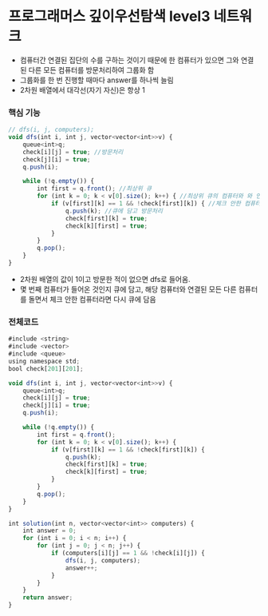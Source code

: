# 프로그래머스 깊이우선탐색 level3 네트워크
- 컴퓨터간 연결된 집단의 수를 구하는 것이기 때문에 한 컴퓨터가 있으면 그와 연결된 다른 모든 컴퓨터를 방문처리하여 그룹화 함
- 그룹화를 한 번 진행할 때마다 answer를 하나씩 늘림
- 2차원 배열에서 대각선(자기 자신)은 항상 1

### 핵심 기능
```jsx
// dfs(i, j, computers);
void dfs(int i, int j, vector<vector<int>>v) {
	queue<int>q;
	check[i][j] = true; //방문처리
	check[j][i] = true;
	q.push(i);

	while (!q.empty()) {
		int first = q.front(); //최상위 큐
		for (int k = 0; k < v[0].size(); k++) { //최상위 큐의 컴퓨터와 와 연결된 모든 컴퓨터를 검색
			if (v[first][k] == 1 && !check[first][k]) { //체크 안한 컴퓨터라면
				q.push(k); //큐에 담고 방문처리
				check[first][k] = true;
				check[k][first] = true;
			}
		}
		q.pop();
	}
}
```
- 2차원 배열의 값이 1이고 방문한 적이 없으면 dfs로 들어옴.
- 몇 번째 컴퓨터가 들어온 것인지 큐에 담고, 해당 컴퓨터와 연결된 모든 다른 컴퓨터를 돌면서 체크 안한 컴퓨터라면 다시 큐에 담음

### 전체코드
```jsx
#include <string>
#include <vector>
#include <queue>
using namespace std;
bool check[201][201];

void dfs(int i, int j, vector<vector<int>>v) {
	queue<int>q;
	check[i][j] = true;
	check[j][i] = true;
	q.push(i);

	while (!q.empty()) {
		int first = q.front();
		for (int k = 0; k < v[0].size(); k++) {
			if (v[first][k] == 1 && !check[first][k]) {
				q.push(k);
				check[first][k] = true;
				check[k][first] = true;
			}
		}
		q.pop();
	}
}

int solution(int n, vector<vector<int>> computers) {
    int answer = 0;
    for (int i = 0; i < n; i++) {
		for (int j = 0; j < n; j++) {
			if (computers[i][j] == 1 && !check[i][j]) {
				dfs(i, j, computers);
				answer++;
			}
		}
	}
    return answer;
}
```
